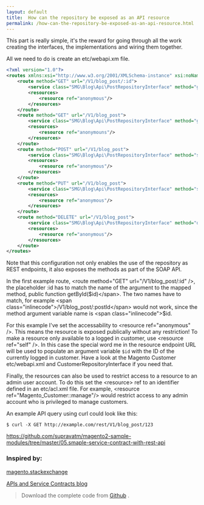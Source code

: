 ```yaml
---
layout: default
title:  How can the repository be exposed as an API resource
permalink: /how-can-the-repository-be-exposed-as-an-api-resource.html
---
```



This part is really simple, it's the reward for going through all the work creating the interfaces, the implementations and wiring them together.

All we need to do is create an <span class="inlinecode">etc/webapi.xm</span> file.

```xml
<?xml version="1.0"?>
<routes xmlns:xsi="http://www.w3.org/2001/XMLSchema-instance" xsi:noNamespaceSchemaLocation="urn:magento:module:Magento_Webapi:etc/webapi.xsd">
    <route method="GET" url="/V1/blog_post/:id">
        <service class="SMG\Blog\Api\PostRepositoryInterface" method="getById"/>
        <resources>
            <resource ref="anonymous"/>
        </resources>
    </route>
    <route method="GET" url="/V1/blog_post">
        <service class="SMG\Blog\Api\PostRepositoryInterface" method="getList"/>
        <resources>
            <resource ref="anonymouns"/>
        </resources>
    </route>
    <route method="POST" url="/V1/blog_post">
        <service class="SMG\Blog\Api\PostRepositoryInterface" method="save"/>
        <resources>
            <resource ref="anonymous"/>
        </resources>
    </route>
    <route method="PUT" url="/V1/blog_post">
        <service class="SMG\Blog\Api\PostRepositoryInterface" method="save"/>
        <resources>
            <resource ref="anonymous"/>
        </resources>
    </route>
    <route method="DELETE" url="/V1/blog_post">
        <service class="SMG\Blog\Api\PostRepositoryInterface" method="delete"/>
        <resources>
            <resource ref="anonymous"/>
        </resources>
    </route>
</routes>
```

Note that this configuration not only enables the use of the repository as REST endpoints, it also exposes the methods as part of the SOAP API.

In the first example route, <span class="inlinecode">&lt;route method="GET" url="/V1/blog_post/:id" &#47;&gt;</span>, the placeholder <span class="inlinecode">:id</span> has to match the name of the argument to the mapped method, public function <span class="inlinecode">getById($id)</span>.
The two names have to match, for example <span class="inlinecode">/V1/blog_post/:postId</span> would not work, since the method argument variable name is <span class="inlinecode">$id</span>.

For this example I've set the accessability to <span class="inlinecode">&lt;resource ref="anonymous" &#47;&gt;</span>. This means the resource is exposed publically without any restriction!
To make a resource only available to a logged in customer, use <span class="inlinecode">&lt;resource ref="self" &#47;&gt;</span>. In this case the special word me in the resource endpoint URL will be used to populate an argument variable ```$id``` with the ID of the currently logged in customer.
Have a look at the Magento Customer  <span class="inlinecode">etc/webapi.xml</span> and <span class="inlinecode">CustomerRepositoryInterface</span> if you need that.

Finally, the <span class="inlinecode">resources</span> can also be used to restrict access to a resource to an admin user account. To do this set the <span class="inlinecode">&lt;resource&gt;</span> ref to an identifier defined in an <span class="inlinecode">etc/acl.xml</span> file.
For example, <span class="inlinecode">&lt;resource ref="Magento_Customer::manage"&#47;&gt;</span> would restrict access to any admin account who is privileged to manage customers.

An example API query using curl could look like this:

    $ curl -X GET http://example.com/rest/V1/blog_post/123

https://github.com/supravatm/magento2-sample-modules/tree/master/05.smaple-service-contract-with-rest-api
### Inspired by:
[magento.stackexchange](https://magento.stackexchange.com/questions/115269/how-to-implement-service-contract-for-a-custom-module-in-magento-2")

[APIs and Service Contracts blog](https://meetmagentoacademy.github.io/magento2-training-resources/backend/modules/service_contracts.html")


> Download the complete code from [Github](https://github.com/supravatm/magento2-sample-modules/tree/master/05.smaple-service-contract-with-rest-api) .
